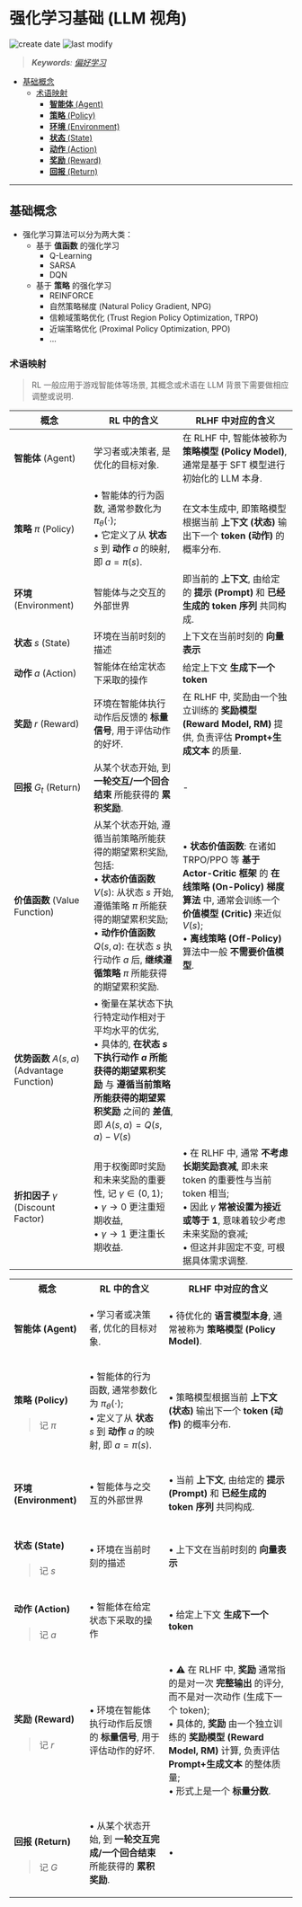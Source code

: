 强化学习基础 (LLM 视角)
===
<!--START_SECTION:badge-->
![create date](https://img.shields.io/static/v1?label=create%20date&message=2025-09-25&label_color=gray&color=lightsteelblue&style=flat-square)
![last modify](https://img.shields.io/static/v1?label=last%20modify&message=2025-09-25%2003%3A17%3A40&label_color=gray&color=thistle&style=flat-square)
<!--END_SECTION:badge-->
<!--info
date: 2025-09-25 02:59:27
toc_title: '强化学习基础 ( **LLM-based** )'
top: false
draft: false
hidden: true
omit_in_tag_toc: false
section_number: false
level: 99
tags: []
-->

<!--START_SECTION:keywords-->
> ***Keywords**: [偏好学习](./偏好学习.md)*
<!--END_SECTION:keywords-->

<!--START_SECTION:paper_title-->
<!--END_SECTION:paper_title-->

<!--START_SECTION:toc-->
- [基础概念](#基础概念)
    - [术语映射](#术语映射)
        - [**智能体** (Agent)](#智能体-agent)
        - [**策略** (Policy)](#策略-policy)
        - [**环境** (Environment)](#环境-environment)
        - [**状态** (State)](#状态-state)
        - [**动作** (Action)](#动作-action)
        - [**奖励** (Reward)](#奖励-reward)
        - [**回报** (Return)](#回报-return)
<!--END_SECTION:toc-->

---

## 基础概念

- 强化学习算法可以分为两大类：
    - 基于 **值函数** 的强化学习
        - Q-Learning
        - SARSA
        - DQN
    - 基于 **策略** 的强化学习
        - REINFORCE
        - 自然策略梯度 (Natural Policy Gradient, NPG)
        - 信赖域策略优化 (Trust Region Policy Optimization, TRPO)
        - 近端策略优化 (Proximal Policy Optimization, PPO)
        - ...


### 术语映射
> RL 一般应用于游戏智能体等场景, 其概念或术语在 LLM 背景下需要做相应调整或说明.
<!-- - 将 RL 框架中的 **交互闭环** 映射到 LLM 的优化过程; -->
<!-- - 建立直觉, 将 LLM 的生成过程映射到 RL 框架; -->
<!-- - 下面是一些 **关键术语映射**: -->
概念 | RL 中的含义 | RLHF 中对应的含义
---------|----------|---------
**智能体** (Agent) | 学习者或决策者, 是优化的目标对象. | 在 RLHF 中, 智能体被称为 **策略模型 (Policy Model)**, 通常是基于 SFT 模型进行初始化的 LLM 本身.
**策略** $\pi$ (Policy) | • 智能体的行为函数, 通常参数化为 $\pi_{\theta}(\cdot)$;<br>• 它定义了从 **状态** $s$ 到 **动作** $a$ 的映射, 即 $a = \pi(s)$. | 在文本生成中, 即策略模型根据当前 **上下文 (状态)** 输出下一个 **token (动作)** 的概率分布.
**环境** (Environment) | 智能体与之交互的外部世界 | 即当前的 **上下文**, 由给定的 **提示 (Prompt)** 和 **已经生成的 token 序列** 共同构成.
**状态** $s$ (State) | 环境在当前时刻的描述 | 上下文在当前时刻的 **向量表示**
**动作** $a$ (Action) | 智能体在给定状态下采取的操作 | 给定上下文 **生成下一个 token**
**奖励** $r$ (Reward) | 环境在智能体执行动作后反馈的 **标量信号**, 用于评估动作的好坏. | 在 RLHF 中, 奖励由一个独立训练的 **奖励模型 (Reward Model, RM)** 提供, 负责评估 **Prompt+生成文本** 的质量.
**回报** $G_t$ (Return) | 从某个状态开始, 到 **一轮交互/一个回合** **结束** 所能获得的 **累积奖励**. | - <!-- 因为 RLHF 中的奖励是对完整回答的一次性评分, 故一般不涉及累积奖励; -->
**价值函数** (Value Function) | 从某个状态开始, 遵循当前策略所能获得的期望累积奖励, 包括:<br>• **状态价值函数** $V(s)$: 从状态 $s$ 开始, 遵循策略 $\pi$ 所能获得的期望累积奖励;<br>• **动作价值函数** $Q(s, a)$: 在状态 $s$ 执行动作 $a$ 后, **继续遵循策略** $\pi$ 所能获得的期望累积奖励. | • **状态价值函数**: 在诸如 TRPO/PPO 等 **基于 Actor-Critic 框架** 的 **在线策略 (On-Policy) 梯度算法** 中, 通常会训练一个 **价值模型 (Critic)** 来近似 $V(s)$;<br>• **离线策略 (Off-Policy)** 算法中一般 **不需要价值模型**. <!-- <br>• 其主要作用是计算 **优势函数** $A(s, a) = Q(s, a) - V(s)$;<br>• 能有效 **降低** **策略梯度估计的方差/训练方差**; -->
**优势函数** $A(s,a)$ (Advantage Function) | • 衡量在某状态下执行特定动作相对于平均水平的优劣,<br>• 具体的, **在状态 $s$ 下执行动作 $a$ 所能获得的期望累积奖励** 与 **遵循当前策略所能获得的期望累积奖励** 之间的 **差值**, 即 $A(s, a) = Q(s, a) - V(s)$ | 
**折扣因子** $\gamma$ (Discount Factor) | 用于权衡即时奖励和未来奖励的重要性, 记 $\gamma \in (0,1)$;<br>• $\gamma \to 0$ 更注重短期收益,<br>• $\gamma \to 1$ 更注重长期收益. | • 在 RLHF 中, 通常 **不考虑长期奖励衰减**, 即未来 token 的重要性与当前 token 相当;<br>• 因此 $\gamma$ **常被设置为接近或等于 $1$**, 意味着较少考虑未来奖励的衰减;<br>• 但这并非固定不变, 可根据具体需求调整.
<!-- 这在 TRPO/PPO 等 **在线 (online) 策略梯度算法 (基于 Actor-Critic 框架)** 中对于降低训练方差至关重要. -->
<!--
RL 中的概念 | RLHF 中的含义或术语 | 说明
---|---|---
智能体 (Agent) / 动作模型 (Actor Model) | 策略模型 (Policy Model) | 即需要被微调的语言模型本身.
环境 (Environment) | 上下文 (Prompt + 已生成 token 序列) | 模型生成时所处的信息背景.
状态 (State) | 上下文在当前时刻的向量表示 | 在标准 RLHF 流程中, 状态通常是隐式地由模型内部隐藏状态表示的.
动作 (Action) | 生成 Response (episode-level) 或生成下一个 Token (token-level) | RLHF 中多将一次完整回答视为单个动作; token 级动作用于更细粒度的优化, 同时会加入 **回合** 的概念, 表示生成一次完整的回答.
奖励 (Reward) | **奖励模型** 分数 | 通常由奖励模型对完整的 "Prompt + Response" 计算得到一个标量得分.
策略 (Policy) | 策略模型的概率分布 | RL 中表示 **当前状态到下一个动作** 的映射 $\pi(a\|s)$; RLHF 中即 **从当前上下文生成下一个 token 的概率分布** (token-level) 或 **完整回答的概率分布** (episode-level).
价值函数 (Value Function) | 价值模型 (可选) | 估计状态或状态-动作对的期望奖励; 用于 **优势函数** 计算; RLHF 中用于估计从当前上下文继续生成至结束的期望奖励; 价值函数
折扣因子 $\gamma$ (Discount Factor) | 无直接对应或默认 $\gamma=1$ | 用于权衡当前奖励和未来奖励的重要性; RLHF 中通常不考虑长期奖励衰减 (未来 token 的重要性与当前 token 几乎相当), 因此 $\gamma$ 常被设置为一个接近 $1$ 的值.
-->

<!--
#### 核心组件

- **策略模型** (Policy Model)
    -
- **策略优化算法** / **策略梯度算法**
    > TRPO → PPO (Clip/KL) → DPO → GRPO/IPO/KTO/...
- **参考模型** (Reference Model)
- **奖励模型** (Reward Model, 可选)
- **价值模型** (Critic, 可选)
 -->


<table>

<tr>
<th>概念</th><th>RL 中的含义</th><th>RLHF 中对应的含义</th>
</tr>

<tr>
<td>

#### **智能体** (Agent)

</td>
<td>

• 学习者或决策者, 优化的目标对象.<br>

</td>
<td>

• 待优化的 **语言模型本身**, 通常被称为 **策略模型 (Policy Model)**.<br>
<!-- • 在 RLHF 中, 智能体被称为 **策略模型 (Policy Model)**, 通常是基于 SFT 模型进行初始化的 LLM 本身.<br> -->

</td>
</tr>
<tr>
<td> 

#### **策略** (Policy)
> 记 $\pi$

</td>
<td> 

• 智能体的行为函数, 通常参数化为 $\pi_{\theta}(\cdot)$;<br>
• 定义了从 **状态** $s$ 到 **动作** $a$ 的映射, 即 $a = \pi(s)$.<br>

</td>
<td> 

• 策略模型根据当前 **上下文 (状态)** 输出下一个 **token (动作)** 的概率分布.<br>

</td>
</tr>
<tr>
<td> 

#### **环境** (Environment)

</td>
<td>

• 智能体与之交互的外部世界<br>

</td>
<td>

• 当前 **上下文**, 由给定的 **提示 (Prompt)** 和 **已经生成的 token 序列** 共同构成.<br>

</td>
</tr>
<tr>
<td> 

#### **状态** (State)
> 记 $s$

</td>
<td>

• 环境在当前时刻的描述<br>

</td>
<td>

• 上下文在当前时刻的 **向量表示**<br>

</td>
</tr>
<tr>
<td> 

#### **动作** (Action)
> 记 $a$

</td>
<td>

• 智能体在给定状态下采取的操作<br>

</td>
<td>

• 给定上下文 **生成下一个 token**<br>

</td>
</tr>
<tr>
<td> 

#### **奖励** (Reward)
> 记  $r$

</td>
<td>

• 环境在智能体执行动作后反馈的 **标量信号**, 用于评估动作的好坏.<br>

</td>
<td>

• ⚠️ 在 RLHF 中, **奖励** 通常指的是对一次 **完整输出** 的评分, 而不是对一次动作 (生成下一个 token);<br>
• 具体的, **奖励** 由一个独立训练的 **奖励模型 (Reward Model, RM)** 计算, 负责评估 **Prompt+生成文本** 的整体质量;<br>
• 形式上是一个 **标量分数**.<br>
<!-- • 在 RLHF 中, 奖励由一个独立训练的 **奖励模型 (Reward Model, RM)** 提供, 负责评估 **Prompt+生成文本** 的质量.<br> -->

</td>
</tr>
<tr>
<td> 

#### **回报** (Return)
> 记 $G$
<!-- > $G_t$ 表示当前时刻的回报 -->

</td>
<td>

• 从某个状态开始, 到 **一轮交互完成/一个回合结束** 所能获得的 **累积奖励**.<br>

</td>
<td>

• <br>

</td>
</tr>

</table>